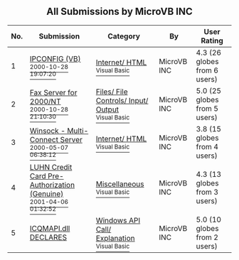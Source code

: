 ﻿<div align="center">

## All Submissions by MicroVB INC

</div>

No.  | Submission | Category | By   | User Rating
---- | ---------- | -------- | ---- | -----------
1 | [IPCONFIG \(VB\)<br /><sup>2000-10-28 19:07:20</sup>](https://github.com/Planet-Source-Code/microvb-inc-ipconfig-vb__1-12361) | [Internet/ HTML<br /><sup>Visual Basic</sup>](../ByCategory/internet-html__1-34.md) | MicroVB INC | 4.3 (26 globes from 6 users)
2 | [Fax Server for 2000/NT<br /><sup>2000-10-28 21:10:30</sup>](https://github.com/Planet-Source-Code/microvb-inc-fax-server-for-2000-nt__1-12364) | [Files/ File Controls/ Input/ Output<br /><sup>Visual Basic</sup>](../ByCategory/files-file-controls-input-output__1-3.md) | MicroVB INC | 5.0 (25 globes from 5 users)
3 | [Winsock \- Multi\-Connect Server<br /><sup>2000-05-07 06:38:12</sup>](https://github.com/Planet-Source-Code/microvb-inc-winsock-multi-connect-server__1-7914) | [Internet/ HTML<br /><sup>Visual Basic</sup>](../ByCategory/internet-html__1-34.md) | MicroVB INC | 3.8 (15 globes from 4 users)
4 | [LUHN Credit Card Pre\-Authorization \(Genuine\)<br /><sup>2001-04-06 01:32:52</sup>](https://github.com/Planet-Source-Code/microvb-inc-luhn-credit-card-pre-authorization-genuine__1-22178) | [Miscellaneous<br /><sup>Visual Basic</sup>](../ByCategory/miscellaneous__1-1.md) | MicroVB INC | 4.3 (13 globes from 3 users)
5 | [ICQMAPI\.dll DECLARES<br />](https://github.com/Planet-Source-Code/microvb-inc-icqmapi-dll-declares__1-12359) | [Windows API Call/ Explanation<br /><sup>Visual Basic</sup>](../ByCategory/windows-api-call-explanation__1-39.md) | MicroVB INC | 5.0 (10 globes from 2 users)
